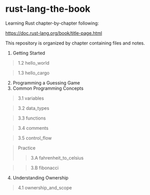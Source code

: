 # rust-lang-the-book

Learning Rust chapter-by-chapter following:

https://doc.rust-lang.org/book/title-page.html

This repository is organized by chapter containing files and notes.

1. Getting Started
> 1.2 hello_world

> 1.3 hello_cargo
2. Programming a Guessing Game
3. Common Programming Concepts
> 3.1 variables

> 3.2 data_types

> 3.3 functions

> 3.4 comments

> 3.5 control_flow

> Practice
>> 3.A fahrenheit_to_celsius

>> 3.B fibonacci

4. Understanding Ownership

> 4.1 ownership_and_scope
